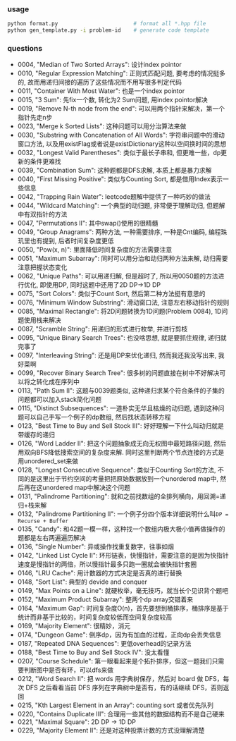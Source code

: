 ### usage
```bash
python format.py                        # format all *.hpp file
python gen_template.py -i problem-id    # generate code template
```

### questions

* 0004, "Median of Two Sorted Arrays": 设计index pointor</br>
* 0010, "Regular Expression Matching": 正则式匹配问题, 要考虑的情况挺多的, 故而用递归间接的遍历了这些情况而不用写很多判定代码</br>
* 0011, "Container With Most Water": 也是一个index pointor</br>
* 0015, "3 Sum": 先fix一个数, 转化为2 Sum问题, 用index pointor解决</br>
* 0019, "Remove N-th node from the end": 可以用两个指针来解决，第一个指针先走n步</br>
* 0023, "Merge k Sorted Lists": 这种问题可以用分治算法来做</br>
* 0030, "Substring with Concatenation of All Words": 字符串问题中的滑动窗口方法, 以及用existFlag或者说是existDictionary这种以空间换时间的思想</br>
* 0032, "Longest Valid Parentheses": 类似于最长子串和, 但更难一些，dp更新的条件更难找</br>
* 0039, "Combination Sum": 这种题都是DFS求解, 本质上都是暴力求解</br>
* 0040, "First Missing Positive": 类似与Counting Sort, 都是借用Index表示一些信息</br>
* 0042, "Trapping Rain Water": leetcode题解中提供了一种巧妙的做法</br>
* 0044, "Wildcard Matching": 一个典型的动归题, 非常便于理解动归, 但题解中有双指针的方法</br>
* 0047, "Permutations II": 其中swap()使用的很精髓</br>
* 0049, "Group Anagrams": 两种方法, 一种需要排序, 一种是Cnt编码, 编程珠玑里也有提到, 后者时间复杂度更低</br>
* 0050, "Pow(x, n)": 里面降低时间复杂度的方法需要注意</br>
* 0051, "Maximum Subarray": 同时可以用分治和动归两种方法来解, 动归需要注意把握状态变化</br>
* 0062, "Unique Paths": 可以用递归解, 但是超时了, 所以用0050题的方法进行优化, 即使用DP, 同时这题中还用了2D DP->1D DP</br>
* 0075, "Sort Colors": 类似于Count Sort, 然后第二种方法挺有意思的</br>
* 0076, "Minimum Window Substring": 滑动窗口法, 注意左右移动指针的规则</br>
* 0085, "Maximal Rectangle": 将2D问题转换为1D问题(Problem 0084), 1D问题使用栈来解决</br>
* 0087, "Scramble String": 用递归的形式进行枚举, 并进行剪枝</br>
* 0095, "Unique Binary Search Trees": 也没啥思想, 就是要抓住规律, 递归就完事了</br>
* 0097, "Interleaving String": 还是用DP来优化递归, 然而我还我没写出来, 我好菜啊</br>
* 0099, "Recover Binary Search Tree": 很多树的问题直接在树中不好解决可以将之转化成在序列中</br>
* 0113, "Path Sum II": 这题与0039题类似, 这种递归求某个符合条件的子集的问题都可以加入stack简化问题</br>
* 0115, "Distinct Subsequences": 一道朴实无华且枯燥的动归题, 遇到这种问题可以自己手写一个例子的dp数组, 然后找状态转移方程</br>
* 0123, "Best Time to Buy and Sell Stock III": 好好理解一下什么叫动归就是带缓存的递归</br>
* 0126, "Word Ladder II": 把这个问题抽象成无向无权图中最短路径问题, 然后用双向BFS降低搜索空间的复杂度来解. 同时这里判断两个节点连接的方式是用unordered\_set来做</br>
* 0128, "Longest Consecutive Sequence": 类似于Counting Sort的方法, 不同的是这里出于节约空间的考量把把原始数据放到一个unordered map中, 然后再在这unordered map中解决这个问题</br>
* 0131, "Palindrome Partitioning": 就和之前找数组的全排列横向，用回溯=递归+栈来解</br>
* 0132, "Palindrome Partitioning II": 一个例子分四个版本详细说明什么叫`DP = Recurse + Buffer`</br>
* 0135, "Candy": 和42题一模一样，这种找一个数组内极大极小值再做操作的题都是左右两遍遍历解决</br>
* 0136, "Single Number": 异或操作找重复数字，往事如烟</br>
* 0142, "Linked List Cycle II": 环形链表，快慢指针，需要注意的是因为快指针速度是慢指针的两倍，所以慢指针最多只跑一圈就会被快指针套圈</br>
* 0146, "LRU Cache": 用计数器的方式决定是否真的进行替换</br>
* 0148, "Sort List": 典型的 devide and conquer</br>
* 0149, "Max Points on a Line": 就硬枚举，毫无技巧，就当长个见识背个题吧</br>
* 0152, "Maximum Product Subarray": 整两个dp array交错着来</br>
* 0164, "Maximum Gap": 时间复杂度O(n)，首先要想到桶排序，桶排序是基于统计而非基于比较的，时间复杂度较低而空间复杂度较高</br>
* 0169, "Majority Element": 很精妙，消元</br>
* 0174, "Dungeon Game": 倒序dp，因为有加血的过程，正向dp会丢失信息</br>
* 0187, "Repeated DNA Sequences": 更低overhead的记录方法</br>
* 0188, "Best Time to Buy and Sell Stock IV": 没太看懂</br>
* 0207, "Course Schedule": 第一眼看起来是个拓扑排序，但这一题我们只需要判断图中是否有环，可以dfs来做</br>
* 0212, "Word Search II": 把 words 用字典树保存，然后对 board 做 DFS，每次 DFS 之后看看当前 DFS 序列在字典树中是否有，有的话继续 DFS，否则返回</br>
* 0215, "Kth Largest Element in an Array": counting sort 或者优先队列</br>
* 0220, "Contains Duplicate III": 合理用一些其他的数据结构而不是自己硬来</br>
* 0221, "Maximal Square": 2D DP -> 1D DP</br>
* 0229, "Majority Element II": 还是对这种投票计数的方式没理解清楚</br>